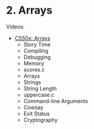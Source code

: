 # 2. Arrays

Videos:
- [CS50x: Arrays](https://www.youtube.com/watch?v=4vU4aEFmTSo&list=PLhQjrBD2T381WAHyx1pq-sBfykqMBI7V4&index=3)
    - Story Time
    - Compiling
    - Debugging
    - Memory
    - scores.c
    - Arrays
    - Strings
    - String Length
    - uppercase.c
    - Command-line Arguments
    - Cowsay
    - Exit Status
    - Cryptography